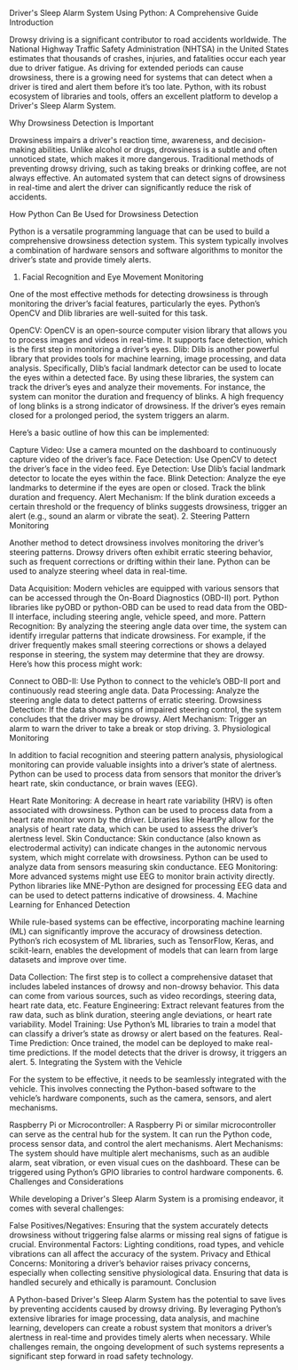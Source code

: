 Driver's Sleep Alarm System Using Python: A Comprehensive Guide
Introduction

Drowsy driving is a significant contributor to road accidents worldwide. The National Highway Traffic Safety Administration (NHTSA) in the United States estimates that thousands of crashes, injuries, and fatalities occur each year due to driver fatigue. As driving for extended periods can cause drowsiness, there is a growing need for systems that can detect when a driver is tired and alert them before it’s too late. Python, with its robust ecosystem of libraries and tools, offers an excellent platform to develop a Driver's Sleep Alarm System.

Why Drowsiness Detection is Important

Drowsiness impairs a driver's reaction time, awareness, and decision-making abilities. Unlike alcohol or drugs, drowsiness is a subtle and often unnoticed state, which makes it more dangerous. Traditional methods of preventing drowsy driving, such as taking breaks or drinking coffee, are not always effective. An automated system that can detect signs of drowsiness in real-time and alert the driver can significantly reduce the risk of accidents.

How Python Can Be Used for Drowsiness Detection

Python is a versatile programming language that can be used to build a comprehensive drowsiness detection system. This system typically involves a combination of hardware sensors and software algorithms to monitor the driver’s state and provide timely alerts.

1. Facial Recognition and Eye Movement Monitoring

One of the most effective methods for detecting drowsiness is through monitoring the driver’s facial features, particularly the eyes. Python’s OpenCV and Dlib libraries are well-suited for this task.

OpenCV: OpenCV is an open-source computer vision library that allows you to process images and videos in real-time. It supports face detection, which is the first step in monitoring a driver’s eyes.
Dlib: Dlib is another powerful library that provides tools for machine learning, image processing, and data analysis. Specifically, Dlib’s facial landmark detector can be used to locate the eyes within a detected face.
By using these libraries, the system can track the driver’s eyes and analyze their movements. For instance, the system can monitor the duration and frequency of blinks. A high frequency of long blinks is a strong indicator of drowsiness. If the driver’s eyes remain closed for a prolonged period, the system triggers an alarm.

Here’s a basic outline of how this can be implemented:

Capture Video: Use a camera mounted on the dashboard to continuously capture video of the driver’s face.
Face Detection: Use OpenCV to detect the driver’s face in the video feed.
Eye Detection: Use Dlib’s facial landmark detector to locate the eyes within the face.
Blink Detection: Analyze the eye landmarks to determine if the eyes are open or closed. Track the blink duration and frequency.
Alert Mechanism: If the blink duration exceeds a certain threshold or the frequency of blinks suggests drowsiness, trigger an alert (e.g., sound an alarm or vibrate the seat).
2. Steering Pattern Monitoring

Another method to detect drowsiness involves monitoring the driver’s steering patterns. Drowsy drivers often exhibit erratic steering behavior, such as frequent corrections or drifting within their lane. Python can be used to analyze steering wheel data in real-time.

Data Acquisition: Modern vehicles are equipped with various sensors that can be accessed through the On-Board Diagnostics (OBD-II) port. Python libraries like pyOBD or python-OBD can be used to read data from the OBD-II interface, including steering angle, vehicle speed, and more.
Pattern Recognition: By analyzing the steering angle data over time, the system can identify irregular patterns that indicate drowsiness. For example, if the driver frequently makes small steering corrections or shows a delayed response in steering, the system may determine that they are drowsy.
Here’s how this process might work:

Connect to OBD-II: Use Python to connect to the vehicle’s OBD-II port and continuously read steering angle data.
Data Processing: Analyze the steering angle data to detect patterns of erratic steering.
Drowsiness Detection: If the data shows signs of impaired steering control, the system concludes that the driver may be drowsy.
Alert Mechanism: Trigger an alarm to warn the driver to take a break or stop driving.
3. Physiological Monitoring

In addition to facial recognition and steering pattern analysis, physiological monitoring can provide valuable insights into a driver’s state of alertness. Python can be used to process data from sensors that monitor the driver’s heart rate, skin conductance, or brain waves (EEG).

Heart Rate Monitoring: A decrease in heart rate variability (HRV) is often associated with drowsiness. Python can be used to process data from a heart rate monitor worn by the driver. Libraries like HeartPy allow for the analysis of heart rate data, which can be used to assess the driver’s alertness level.
Skin Conductance: Skin conductance (also known as electrodermal activity) can indicate changes in the autonomic nervous system, which might correlate with drowsiness. Python can be used to analyze data from sensors measuring skin conductance.
EEG Monitoring: More advanced systems might use EEG to monitor brain activity directly. Python libraries like MNE-Python are designed for processing EEG data and can be used to detect patterns indicative of drowsiness.
4. Machine Learning for Enhanced Detection

While rule-based systems can be effective, incorporating machine learning (ML) can significantly improve the accuracy of drowsiness detection. Python’s rich ecosystem of ML libraries, such as TensorFlow, Keras, and scikit-learn, enables the development of models that can learn from large datasets and improve over time.

Data Collection: The first step is to collect a comprehensive dataset that includes labeled instances of drowsy and non-drowsy behavior. This data can come from various sources, such as video recordings, steering data, heart rate data, etc.
Feature Engineering: Extract relevant features from the raw data, such as blink duration, steering angle deviations, or heart rate variability.
Model Training: Use Python’s ML libraries to train a model that can classify a driver’s state as drowsy or alert based on the features.
Real-Time Prediction: Once trained, the model can be deployed to make real-time predictions. If the model detects that the driver is drowsy, it triggers an alert.
5. Integrating the System with the Vehicle

For the system to be effective, it needs to be seamlessly integrated with the vehicle. This involves connecting the Python-based software to the vehicle’s hardware components, such as the camera, sensors, and alert mechanisms.

Raspberry Pi or Microcontroller: A Raspberry Pi or similar microcontroller can serve as the central hub for the system. It can run the Python code, process sensor data, and control the alert mechanisms.
Alert Mechanisms: The system should have multiple alert mechanisms, such as an audible alarm, seat vibration, or even visual cues on the dashboard. These can be triggered using Python’s GPIO libraries to control hardware components.
6. Challenges and Considerations

While developing a Driver's Sleep Alarm System is a promising endeavor, it comes with several challenges:

False Positives/Negatives: Ensuring that the system accurately detects drowsiness without triggering false alarms or missing real signs of fatigue is crucial.
Environmental Factors: Lighting conditions, road types, and vehicle vibrations can all affect the accuracy of the system.
Privacy and Ethical Concerns: Monitoring a driver’s behavior raises privacy concerns, especially when collecting sensitive physiological data. Ensuring that data is handled securely and ethically is paramount.
Conclusion

A Python-based Driver's Sleep Alarm System has the potential to save lives by preventing accidents caused by drowsy driving. By leveraging Python’s extensive libraries for image processing, data analysis, and machine learning, developers can create a robust system that monitors a driver’s alertness in real-time and provides timely alerts when necessary. While challenges remain, the ongoing development of such systems represents a significant step forward in road safety technology.
